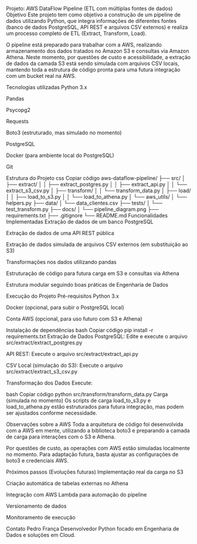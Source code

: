 Projeto: AWS DataFlow Pipeline (ETL com múltiplas fontes de dados)
Objetivo
Este projeto tem como objetivo a construção de um pipeline de dados utilizando Python, que integra informações de diferentes fontes (banco de dados PostgreSQL, API REST e arquivos CSV externos) e realiza um processo completo de ETL (Extract, Transform, Load).

O pipeline está preparado para trabalhar com a AWS, realizando armazenamento dos dados tratados no Amazon S3 e consultas via Amazon Athena. Neste momento, por questões de custo e acessibilidade, a extração de dados da camada S3 está sendo simulada com arquivos CSV locais, mantendo toda a estrutura de código pronta para uma futura integração com um bucket real na AWS.

Tecnologias utilizadas
Python 3.x

Pandas

Psycopg2

Requests

Boto3 (estruturado, mas simulado no momento)

PostgreSQL

Docker (para ambiente local do PostgreSQL)

Git

Estrutura do Projeto
css
Copiar código
aws-dataflow-pipeline/
├── src/
│   ├── extract/
│   │   ├── extract_postgres.py
│   │   ├── extract_api.py
│   │   └── extract_s3_csv.py
│   ├── transform/
│   │   └── transform_data.py
│   ├── load/
│   │   ├── load_to_s3.py
│   │   └── load_to_athena.py
│   └── aws_utils/
│       └── helpers.py
├── data/
│   └── data_clientes.csv
├── tests/
│   └── test_transform.py
├── docs/
│   └── pipeline_diagram.png
├── requirements.txt
├── .gitignore
└── README.md
Funcionalidades Implementadas
Extração de dados de um banco PostgreSQL

Extração de dados de uma API REST pública

Extração de dados simulada de arquivos CSV externos (em substituição ao S3)

Transformações nos dados utilizando pandas

Estruturação de código para futura carga em S3 e consultas via Athena

Estrutura modular seguindo boas práticas de Engenharia de Dados

Execução do Projeto
Pré-requisitos
Python 3.x

Docker (opcional, para subir o PostgreSQL local)

Conta AWS (opcional, para uso futuro com S3 e Athena)

Instalação de dependências
bash
Copiar código
pip install -r requirements.txt
Extração de Dados
PostgreSQL:
Edite e execute o arquivo src/extract/extract_postgres.py

API REST:
Execute o arquivo src/extract/extract_api.py

CSV Local (simulação do S3):
Execute o arquivo src/extract/extract_s3_csv.py

Transformação dos Dados
Execute:

bash
Copiar código
python src/transform/transform_data.py
Carga (simulada no momento)
Os scripts de carga load_to_s3.py e load_to_athena.py estão estruturados para futura integração, mas podem ser ajustados conforme necessidade.

Observações sobre a AWS
Toda a arquitetura de código foi desenvolvida com a AWS em mente, utilizando a biblioteca boto3 e preparando a camada de carga para interações com o S3 e Athena.

Por questões de custo, as operações com AWS estão simuladas localmente no momento.
Para adaptação futura, basta ajustar as configurações de boto3 e credenciais AWS.

Próximos passos (Evoluções futuras)
Implementação real da carga no S3

Criação automática de tabelas externas no Athena

Integração com AWS Lambda para automação do pipeline

Versionamento de dados

Monitoramento de execução

Contato
Pedro França
Desenvolvedor Python focado em Engenharia de Dados e soluções em Cloud.